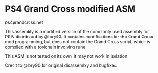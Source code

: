# PS4 Grand Cross modified ASM

ps4grandcross.net

This assembly is a modified version of the commonly used assembly for PSIV distributed by @lory90. It contains modifications for the Grand Cross mod programming, but does not contain the Grand Cross script, which is compiled with a toolchain involving [rune](https://github.com/alechenninger/rune).

This ASM is not tested on its own; it may not work in isolation.

Credit to @lory90 for original disassembly and bugfixes.
